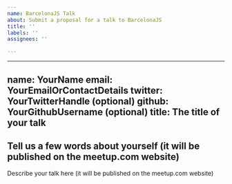```yaml
---
name: BarcelonaJS Talk
about: Submit a proposal for a talk to BarcelonaJS
title: ''
labels: ''
assignees: ''

---
```


---
name: YourName
email: YourEmailOrContactDetails
twitter: YourTwitterHandle (optional)
github: YourGithubUsername (optional)
title: The title of your talk
---
Tell us a few words about yourself (it will be published on the meetup.com website)
---
Describe your talk here (it will be published on the meetup.com website)
